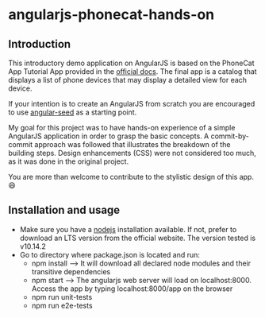 # angularjs-phonecat-hands-on

## Introduction

This introductory demo application on AngularJS is based on the PhoneCat App Tutorial App provided in the [official docs](https://docs.angularjs.org/tutorial). The final app is a catalog that displays a list of phone devices that may display a detailed view for each device.

If your intention is to create an AngularJS from scratch you are encouraged to use [angular-seed](https://github.com/angular/angular-seed) as a starting point.

My goal for this project was to have hands-on experience of a simple AngularJS application in order to grasp the basic concepts. A commit-by-commit approach was followed that illustrates the breakdown of the building steps. Design enhancements (CSS) were not considered too much, as it was done in the original project. 

You are more than welcome to contribute to the stylistic design of this app. :smile:

## Installation and usage
* Make sure you have a [nodejs](https://nodejs.org/en/) installation available. If not, prefer to download an LTS version from the official website. The version tested is v10.14.2
* Go to directory where package.json is located and run:
  * npm install --> It will download all declared node modules and their transitive dependencies 
  * npm start --> The angularjs web server will load on localhost:8000. Access the app by typing localhost:8000/app on the browser
  * npm run unit-tests
  * npm run e2e-tests
